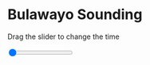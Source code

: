 <h1>Bulawayo Sounding</h1>
<p>Drag the slider to change the time</p>

<div class="slidecontainer">
<input oninput='setImage(this)' class="slider" type="range" min="0" max="4" value="0" step="1" />
<img id='img'/>
</div>

<script>
var img = document.getElementById('img');
var img_array = ['/assets/images/skwt/skd_bulawayo_wrfout_d01_2020-04-29_12:00:00.png',
'/assets/images/skwt/skd_bulawayo_wrfout_d01_2020-04-29_18:00:00.png',
'/assets/images/skwt/skd_bulawayo_wrfout_d01_2020-04-30_00:00:00.png',
'/assets/images/skwt/skd_bulawayo_wrfout_d01_2020-04-30_06:00:00.png',];
function setImage(obj)
{
        var value = obj.value;
        img.src = img_array[value];

}
</script>
